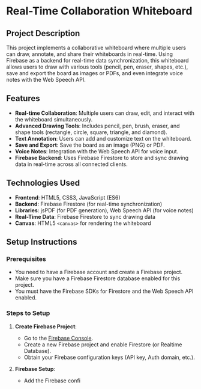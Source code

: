 # Real-Time Collaboration Whiteboard

## Project Description
This project implements a collaborative whiteboard where multiple users can draw, annotate, and share their whiteboards in real-time. Using Firebase as a backend for real-time data synchronization, this whiteboard allows users to draw with various tools (pencil, pen, eraser, shapes, etc.), save and export the board as images or PDFs, and even integrate voice notes with the Web Speech API.

## Features
- **Real-time Collaboration**: Multiple users can draw, edit, and interact with the whiteboard simultaneously.
- **Advanced Drawing Tools**: Includes pencil, pen, brush, eraser, and shape tools (rectangle, circle, square, triangle, and diamond).
- **Text Annotation**: Users can add and customize text on the whiteboard.
- **Save and Export**: Save the board as an image (PNG) or PDF.
- **Voice Notes**: Integration with the Web Speech API for voice input.
- **Firebase Backend**: Uses Firebase Firestore to store and sync drawing data in real-time across all connected clients.

## Technologies Used
- **Frontend**: HTML5, CSS3, JavaScript (ES6)
- **Backend**: Firebase Firestore (for real-time synchronization)
- **Libraries**: jsPDF (for PDF generation), Web Speech API (for voice notes)
- **Real-Time Data**: Firebase Firestore to sync drawing data
- **Canvas**: HTML5 `<canvas>` for rendering the whiteboard

## Setup Instructions

### Prerequisites
- You need to have a Firebase account and create a Firebase project.
- Make sure you have a Firebase Firestore database enabled for this project.
- You must have the Firebase SDKs for Firestore and the Web Speech API enabled.

### Steps to Setup

1. **Create Firebase Project**: 
   - Go to the [Firebase Console](https://console.firebase.google.com/).
   - Create a new Firebase project and enable Firestore (or Realtime Database).
   - Obtain your Firebase configuration keys (API key, Auth domain, etc.).

2. **Firebase Setup**:
   - Add the Firebase confi
